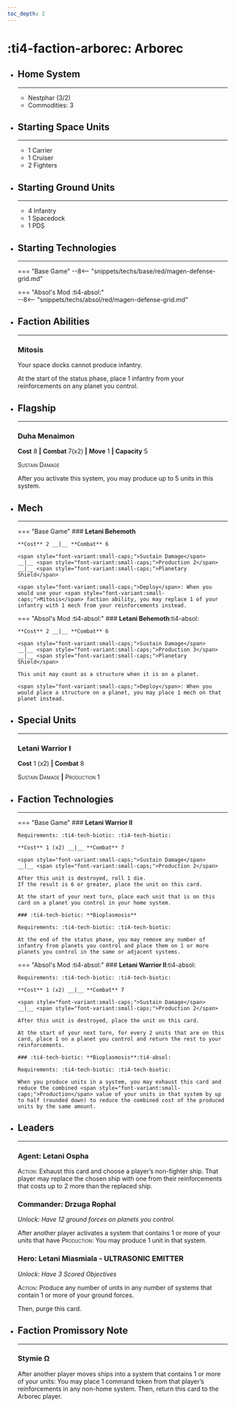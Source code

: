 ```yaml
---
toc_depth: 2
---
```


# :ti4-faction-arborec: Arborec

<div class="grid cards" markdown>

-   ## __Home System__

    ---

    * Nestphar (3/2)
    * Commodities: 3

</div>

<div class="grid cards" markdown>

-   ## __Starting Space Units__

    ---

    * 1 Carrier
    * 1 Cruiser
    * 2 Fighters

-   ## __Starting Ground Units__

    ---

    * 4 Infantry
    * 1 Spacedock
    * 1 PDS

-   ## __Starting Technologies__

    ---
    === "Base Game"
        --8<-- "snippets/techs/base/red/magen-defense-grid.md"

    === "Absol's Mod :ti4-absol:"  
        --8<-- "snippets/techs/absol/red/magen-defense-grid.md"

-   ## __Faction Abilities__

    ---
    ### **Mitosis**

    Your space docks cannot produce infantry.  
    
    At the start of the status phase, place 1 infantry from your reinforcements on any planet you control.

-   ## __Flagship__

    ---
    ### **Duha Menaimon**
    
    **Cost** 8 __|__ **Combat** 7(x2) __|__ **Move** 1 __|__ **Capacity** 5
    
    <span style="font-variant:small-caps;">Sustain Damage</span>

    After you activate this system, you may produce up to 5 units in this system.

-   ## __Mech__

    ---
    === "Base Game"
        ### **Letani Behemoth**
        
        **Cost** 2 __|__ **Combat** 6
        
        <span style="font-variant:small-caps;">Sustain Damage</span> 
        __|__ <span style="font-variant:small-caps;">Production 2</span> 
        __|__ <span style="font-variant:small-caps;">Planetary Shield</span>

        <span style="font-variant:small-caps;">Deploy</span>: When you would use your <span style="font-variant:small-caps;">Mitosis</span> faction ability, you may replace 1 of your infantry with 1 mech from your reinforcements instead.

    === "Absol's Mod :ti4-absol:"
        ### **Letani Behemoth**:ti4-absol:
        
        **Cost** 2 __|__ **Combat** 6
        
        <span style="font-variant:small-caps;">Sustain Damage</span> 
        __|__ <span style="font-variant:small-caps;">Production 3</span> 
        __|__ <span style="font-variant:small-caps;">Planetary Shield</span>

        This unit may count as a structure when it is on a planet.

        <span style="font-variant:small-caps;">Deploy</span>: When you would place a structure on a planet, you may place 1 mech on that planet instead.

</div>

<div class="grid cards" markdown>

-   ## __Special Units__

    ---
    ### **Letani Warrior I**
    
    **Cost** 1 (x2) __|__ **Combat** 8

    <span style="font-variant:small-caps;">Sustain Damage</span> 
    __|__ <span style="font-variant:small-caps;">Production 1</span> 

</div>

<div class="grid cards" markdown>

-   ## __Faction Technologies__

    ---
    === "Base Game"
        ### **Letani Warrior II** 

        Requirements: :ti4-tech-biotic: :ti4-tech-biotic:

        **Cost** 1 (x2) __|__ **Combat** 7

        <span style="font-variant:small-caps;">Sustain Damage</span> 
        __|__ <span style="font-variant:small-caps;">Production 2</span> 
        
        After this unit is destroyed, roll 1 die. 
        If the result is 6 or greater, place the unit on this card. 
        
        At the start of your next turn, place each unit that is on this card on a planet you control in your home system.

        ### :ti4-tech-biotic: **Bioplasmosis**

        Requirements: :ti4-tech-biotic: :ti4-tech-biotic:

        At the end of the status phase, you may remove any number of infantry from planets you control and place them on 1 or more planets you control in the same or adjacent systems.

    === "Absol's Mod :ti4-absol:"
        ### **Letani Warrior II**:ti4-absol:

        Requirements: :ti4-tech-biotic: :ti4-tech-biotic:

        **Cost** 1 (x2) __|__ **Combat** 7

        <span style="font-variant:small-caps;">Sustain Damage</span> 
        __|__ <span style="font-variant:small-caps;">Production 2</span> 
        
        After this unit is destroyed, place the unit on this card. 
        
        At the start of your next turn, for every 2 units that are on this card, place 1 on a planet you control and return the rest to your reinforcements.

        ### :ti4-tech-biotic: **Bioplasmosis**:ti4-absol:

        Requirements: :ti4-tech-biotic: :ti4-tech-biotic:

        When you produce units in a system, you may exhaust this card and reduce the combined <span style="font-variant:small-caps;">Production</span> value of your units in that system by up to half (rounded down) to reduce the combined cost of the produced units by the same amount.

-   ## __Leaders__

    ---
    ### **Agent**: Letani Ospha
    
    <span style="font-variant:small-caps;">Action</span>: Exhaust this card and choose a player’s non-fighter ship.
    That player may replace the chosen ship with one from their reinforcements that costs up to 2 more than the replaced ship.

    ### **Commander**: Drzuga Rophal
    
    _Unlock: Have 12 ground forces on planets you control._

    After another player activates a system that contains 1 or more of your units that have <span style="font-variant:small-caps;">Production</span>: 
    You may produce 1 unit in that system.

    ### **Hero**: Letani Miasmiala - ULTRASONIC EMITTER
    
    _Unlock: Have 3 Scored Objectives_

    <span style="font-variant:small-caps;">Action</span>: Produce any number of units in any number of systems that contain 1 or more of your ground forces.
    
    Then, purge this card.

-   ## __Faction Promissory Note__

    ---
    ### **Stymie Ω**
    
    After another player moves ships into a system that contains 1 or more of your units: You may place 1 command token from that player’s reinforcements in any non-home system. Then, return this card to the Arborec player.

</div>